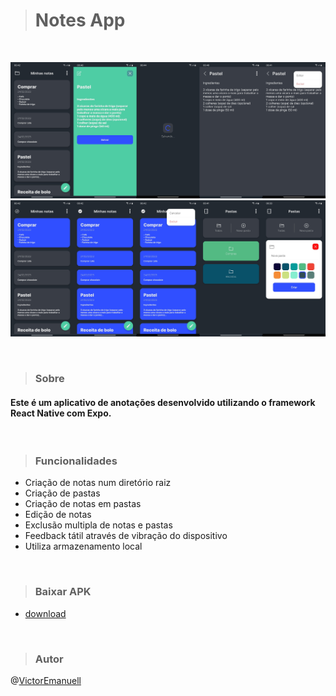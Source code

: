 > # Notes App

<br>

![20230224_010315_0000](https://github.com/VictorEmanuell/notes-app/raw/main/public/20230224_010315_0000.png)
![20230224_010315_0001](https://github.com/VictorEmanuell/notes-app/raw/main/public/20230224_010315_0001.png)

<br>

> ### Sobre

#### Este é um aplicativo de anotações desenvolvido utilizando o framework React Native com Expo.

<br>

> ### Funcionalidades

- Criação de notas num diretório raiz
- Criação de pastas
- Criação de notas em pastas
- Edição de notas
- Exclusão multipla de notas e pastas
- Feedback tátil através de vibração do dispositivo
- Utiliza armazenamento local

<br>

> ### Baixar APK

- [download](https://github.com/VictorEmanuell/notes-app/releases/download/release/Notes.apk)

<br>

> ### Autor

@[VictorEmanuell](https://github.com/VictorEmanuell)
